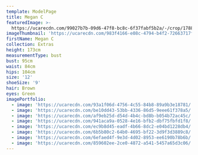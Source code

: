 ```yaml
---
template: ModelPage
title: Megan C
featuredImage: >-
  https://ucarecdn.com/99027b7b-09d6-47f8-bc8c-6f37fabf5b2a/-/crop/1788x1308/0,64/-/preview/
imageThumbnail: 'https://ucarecdn.com/983f4166-e08c-4794-b4f2-72663717fdbe/'
firstName: Megan C
collection: Extras
height: 173cm
measurementType: bust
bust: 95cm
waist: 84cm
hips: 104cm
size: '12'
shoeSize: '9'
hair: Brown
eyes: Green
imagePortfolio:
  - image: 'https://ucarecdn.com/93a1f06d-4756-4c55-84b8-89a9b3e18781/'
  - image: 'https://ucarecdn.com/be10dd43-53bb-4336-86d5-9eee61f378a5/'
  - image: 'https://ucarecdn.com/af9eb25d-d54d-4b4c-bd8b-b054b72ac45c/'
  - image: 'https://ucarecdn.com/941aca9a-0528-4e16-bfb2-dbf75fbfd1f8/'
  - image: 'https://ucarecdn.com/ec9b8d45-eadf-4b66-8dc2-e04bd1228db4/'
  - image: 'https://ucarecdn.com/6b5b80c2-64b0-4695-bf22-3d9f3d3889c8/'
  - image: 'https://ucarecdn.com/6efaed4f-9e3d-4d02-8953-ee6190b78b6b/'
  - image: 'https://ucarecdn.com/859602ee-2ce0-4872-a541-5457a65d3c06/'
---
```


